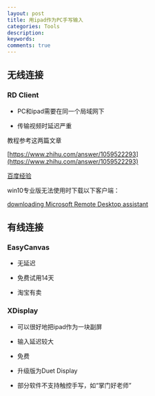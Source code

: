 ```yaml
---
layout: post
title: 用ipad作为PC手写输入
categories: Tools
description: 
keywords: 
comments: true
---
```


## 无线连接

### RD Client

* PC和ipad需要在同一个局域网下

* 传输视频时延迟严重

教程参考这两篇文章

[https://www.zhihu.com/answer/1059522293](https://www.zhihu.com/answer/1059522293)

[百度经验](https://jingyan.baidu.com/article/19192ad80bab14e53e5707cf.html)

win10专业版无法使用时下载以下客户端：

[downloading Microsoft Remote Desktop assistant](https://www.microsoft.com/en-us/download/confirmation.aspx?id=50042)

## 有线连接

### EasyCanvas

* 无延迟

* 免费试用14天

* 淘宝有卖

### XDisplay

* 可以很好地把ipad作为一块副屏

* 输入延迟较大

* 免费

* 升级版为Duet Display

* 部分软件不支持触控手写，如“掌门好老师”
